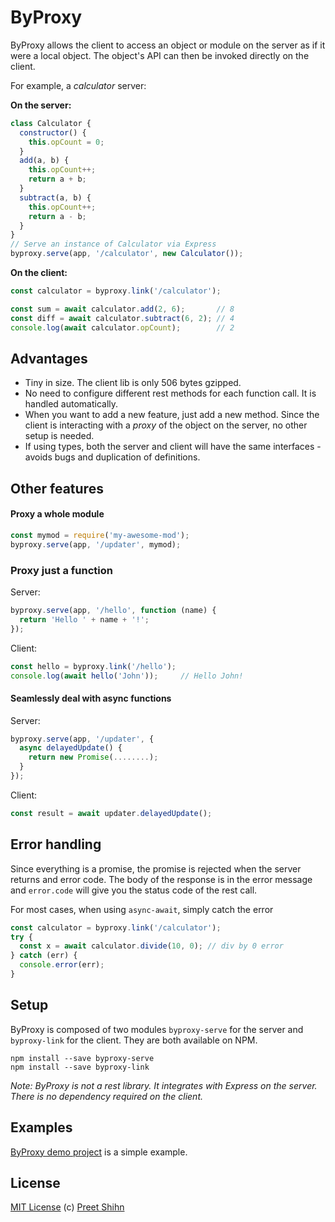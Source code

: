 # ByProxy

ByProxy allows the client to access an object or module on the server as if it were a local object. The object's API can then be invoked directly on the client.

For example, a *calculator* server:

**On the server:**
```javascript
class Calculator {
  constructor() {
    this.opCount = 0;
  }
  add(a, b) {
    this.opCount++;
    return a + b;
  }
  subtract(a, b) {
    this.opCount++;
    return a - b;
  }
}
// Serve an instance of Calculator via Express
byproxy.serve(app, '/calculator', new Calculator()); 
```

**On the client:**
```javascript
const calculator = byproxy.link('/calculator');

const sum = await calculator.add(2, 6);       // 8
const diff = await calculator.subtract(6, 2); // 4
console.log(await calculator.opCount);        // 2
```

## Advantages
* Tiny in size. The client lib is only 506 bytes gzipped.
* No need to configure different rest methods for each function call. It is handled automatically. 
* When you want to add a new feature, just add a new method. Since the client is interacting with a *proxy* of the object on the server, no other setup is needed. 
* If using types, both the server and client will have the same interfaces - avoids bugs and duplication of definitions. 

## Other features

#### Proxy a whole module
```javascript
const mymod = require('my-awesome-mod');
byproxy.serve(app, '/updater', mymod);
```

### Proxy just a function
Server:
```javascript
byproxy.serve(app, '/hello', function (name) {
  return 'Hello ' + name + '!';
});
```
Client:
```javascript
const hello = byproxy.link('/hello');
console.log(await hello('John'));     // Hello John!
```

#### Seamlessly deal with async functions
Server: 
```javascript
byproxy.serve(app, '/updater', {
  async delayedUpdate() {
    return new Promise(........);
  }
}); 
```
Client:
```javascript
const result = await updater.delayedUpdate();
```



## Error handling

Since everything is a promise, the promise is rejected when the server returns and error code. The body of the response is in the error message and `error.code` will give you the status code of the rest call. 

For most cases, when using `async-await`, simply catch the error

```javascript
const calculator = byproxy.link('/calculator');
try {
  const x = await calculator.divide(10, 0); // div by 0 error
} catch (err) {
  console.error(err);
}
```

## Setup

ByProxy is composed of two modules `byproxy-serve` for the server and `byproxy-link` for the client. 
They are both available on NPM.

```
npm install --save byproxy-serve
npm install --save byproxy-link
```

*Note: ByProxy is not a rest library. It integrates with Express on the server. There is no dependency required on the client.*

## Examples
[ByProxy demo project](https://github.com/pshihn/byproxy-demo) is a simple example.

## License
[MIT License](https://github.com/pshihn/byproxy/blob/master/LICENSE) (c) [Preet Shihn](https://twitter.com/preetster)

